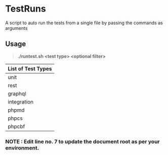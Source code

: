 # TestRuns
A script to auto run the tests from a single file by passing the commands as arguments

## Usage
> **./runtest.sh \<test type\> \<optional filter\>**

| List of Test Types |
| ----------- |
| unit |
| rest |
| graphql|
| integration |
| phpmd |
| phpcs |
| phpcbf |

### NOTE : Edit line no. 7 to update the document root as per your environment.
